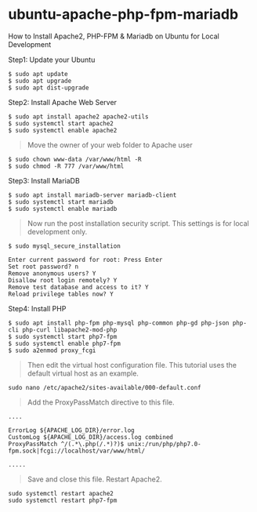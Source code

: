 # ubuntu-apache-php-fpm-mariadb
How to Install Apache2, PHP-FPM &amp; Mariadb on Ubuntu for Local Development

Step1: Update your Ubuntu
```
$ sudo apt update
$ sudo apt upgrade
$ sudo apt dist-upgrade
```

Step2: Install Apache Web Server

```
$ sudo apt install apache2 apache2-utils
$ sudo systemctl start apache2
$ sudo systemctl enable apache2
```
> Move the owner of your web folder to Apache user
```
$ sudo chown www-data /var/www/html -R
$ sudo chmod -R 777 /var/www/html
```

Step3: Install MariaDB
```
$ sudo apt install mariadb-server mariadb-client
$ sudo systemctl start mariadb
$ sudo systemctl enable mariadb
```
> Now run the post installation security script.
> This settings is for local development only.
```
$ sudo mysql_secure_installation
```
```
Enter current password for root: Press Enter
Set root password? n
Remove anonymous users? Y
Disallow root login remotely? Y
Remove test database and access to it? Y
Reload privilege tables now? Y
```
Step4: Install PHP
```
$ sudo apt install php-fpm php-mysql php-common php-gd php-json php-cli php-curl libapache2-mod-php
$ sudo systemctl start php7-fpm
$ sudo systemctl enable php7-fpm
$ sudo a2enmod proxy_fcgi
```
> Then edit the virtual host configuration file. This tutorial uses the default virtual host as an example.
```
sudo nano /etc/apache2/sites-available/000-default.conf
```
> Add the ProxyPassMatch directive to this file.

```
....

ErrorLog ${APACHE_LOG_DIR}/error.log
CustomLog ${APACHE_LOG_DIR}/access.log combined
ProxyPassMatch ^/(.*\.php(/.*)?)$ unix:/run/php/php7.0-fpm.sock|fcgi://localhost/var/www/html/

.....
```
> Save and close this file. Restart Apache2.
```
sudo systemctl restart apache2
sudo systemctl restart php7-fpm
```
